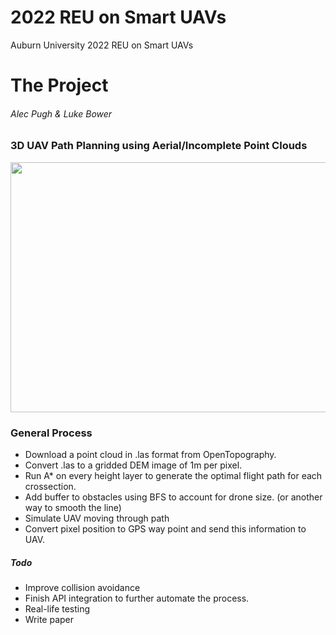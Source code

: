 # 2022 REU on Smart UAVs
Auburn University 2022 REU on Smart UAVs

# The Project

###### Alec Pugh & Luke Bower

### 3D UAV Path Planning using Aerial/Incomplete Point Clouds

<p align="center">
  <img src="images/demo.gif" width="700" height="400" >
</p>

### General Process

* Download a point cloud in .las format from OpenTopography.
* Convert .las to a gridded DEM image of 1m per pixel.
* Run A* on every height layer to generate the optimal flight path for each crossection.
* Add buffer to obstacles using BFS to account for drone size. (or another way to smooth the line)
* Simulate UAV moving through path
* Convert pixel position to GPS way point and send this information to UAV.
##### Todo
* Improve collision avoidance
* Finish API integration to further automate the process.
* Real-life testing
* Write paper

#
